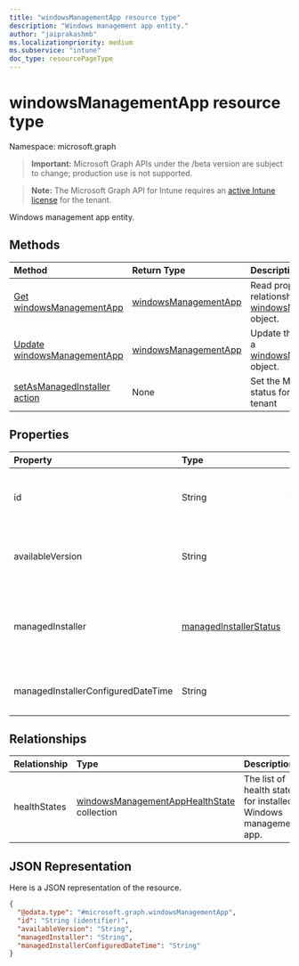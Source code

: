 ```yaml
---
title: "windowsManagementApp resource type"
description: "Windows management app entity."
author: "jaiprakashmb"
ms.localizationpriority: medium
ms.subservice: "intune"
doc_type: resourcePageType
---
```


# windowsManagementApp resource type

Namespace: microsoft.graph
> **Important:** Microsoft Graph APIs under the /beta version are subject to change; production use is not supported.

> **Note:** The Microsoft Graph API for Intune requires an [active Intune license](https://go.microsoft.com/fwlink/?linkid=839381) for the tenant.


Windows management app entity.

## Methods
|Method|Return Type|Description|
|:---|:---|:---|
|[Get windowsManagementApp](../api/intune-devices-windowsmanagementapp-get.md)|[windowsManagementApp](../resources/intune-devices-windowsmanagementapp.md)|Read properties and relationships of the [windowsManagementApp](../resources/intune-devices-windowsmanagementapp.md) object.|
|[Update windowsManagementApp](../api/intune-devices-windowsmanagementapp-update.md)|[windowsManagementApp](../resources/intune-devices-windowsmanagementapp.md)|Update the properties of a [windowsManagementApp](../resources/intune-devices-windowsmanagementapp.md) object.|
|[setAsManagedInstaller action](../api/intune-devices-windowsmanagementapp-setasmanagedinstaller.md)|None|Set the Managed Installer status for the caller tenant|

## Properties
|Property|Type|Description|
|:---|:---|:---|
|id|String|Unique Identifier for the Windows management app|
|availableVersion|String|Windows management app available version.|
|managedInstaller|[managedInstallerStatus](../resources/intune-devices-managedinstallerstatus.md)|Managed Installer Status. Possible values are: `disabled`, `enabled`.|
|managedInstallerConfiguredDateTime|String|Managed Installer Configured Date Time|

## Relationships
|Relationship|Type|Description|
|:---|:---|:---|
|healthStates|[windowsManagementAppHealthState](../resources/intune-devices-windowsmanagementapphealthstate.md) collection|The list of health states for installed Windows management app.|

## JSON Representation
Here is a JSON representation of the resource.
<!-- {
  "blockType": "resource",
  "keyProperty": "id",
  "@odata.type": "microsoft.graph.windowsManagementApp"
}
-->
``` json
{
  "@odata.type": "#microsoft.graph.windowsManagementApp",
  "id": "String (identifier)",
  "availableVersion": "String",
  "managedInstaller": "String",
  "managedInstallerConfiguredDateTime": "String"
}
```
